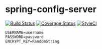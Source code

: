 # spring-config-server

[![Build Status](https://travis-ci.org/nalbam/nalbam-config-server.svg?branch=master)](https://travis-ci.org/nalbam/nalbam-config-server) 
[![Coverage Status](https://coveralls.io/repos/github/nalbam/nalbam-config-server/badge.svg?branch=master)](https://coveralls.io/github/nalbam/nalbam-config-server?branch=master)
[![StyleCI](https://styleci.io/repos/63465604/shield?branch=master)](https://styleci.io/repos/63465604)

```
USERNAME=username
PASSWORD=password
ENCRYPT_KEY=RandomString
```
